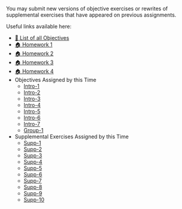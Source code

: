 You may submit new versions of objective exercises or rewrites of supplemental exercises that have appeared on previous assignments.

Useful links available here:

<ul>
<li><a href="page:🎯 List of all Objectives">🎯 List of all Objectives</a></li>
<li><a href="assignment:🏠 Homework 1">🏠 Homework 1</a></li>
<li><a href="assignment:🏠 Homework 2">🏠 Homework 2</a></li>
<li><a href="assignment:🏠 Homework 3">🏠 Homework 3</a></li>
<li><a href="assignment:🏠 Homework 4">🏠 Homework 4</a></li>
<li>
  Objectives Assigned by this Time
  <ul>
    <li><a href="assignment:Intro-1">Intro-1</a></li>
    <li><a href="assignment:Intro-2">Intro-2</a></li>
    <li><a href="assignment:Intro-3">Intro-3</a></li>
    <li><a href="assignment:Intro-4">Intro-4</a></li>
    <li><a href="assignment:Intro-5">Intro-5</a></li>
    <li><a href="assignment:Intro-6">Intro-6</a></li>
    <li><a href="assignment:Intro-7">Intro-7</a></li>
    <li><a href="assignment:Group-1">Group-1</a></li>
  </ul>
</li>
<li>
  Supplemental Exercises Assigned by this Time
  <ul>
    <li><a href="assignment:Supp-1">Supp-1</a></li>
    <li><a href="assignment:Supp-2">Supp-2</a></li>
    <li><a href="assignment:Supp-3">Supp-3</a></li>
    <li><a href="assignment:Supp-4">Supp-4</a></li>
    <li><a href="assignment:Supp-5">Supp-5</a></li>
    <li><a href="assignment:Supp-6">Supp-6</a></li>
    <li><a href="assignment:Supp-7">Supp-7</a></li>
    <li><a href="assignment:Supp-8">Supp-8</a></li>
    <li><a href="assignment:Supp-8">Supp-9</a></li>
    <li><a href="assignment:Supp-8">Supp-10</a></li>
  </ul>
</li>


